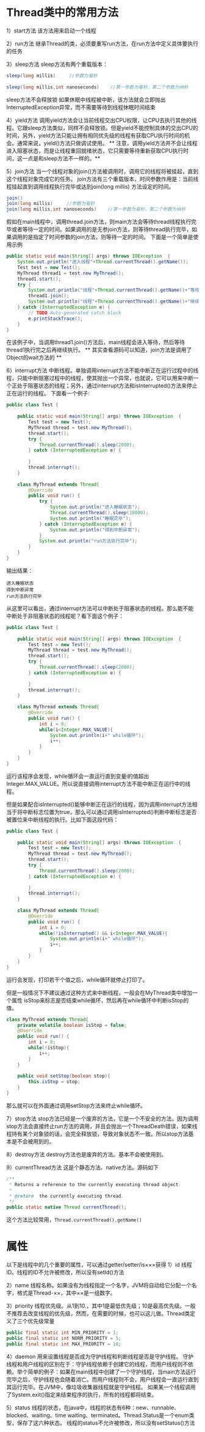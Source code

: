# Thread类中的常用方法

1）start方法
该方法用来启动一个线程


2）run方法
继承Thread的类，必须要重写run方法，在run方法中定义具体要执行的任务

3）sleep方法
sleep方法有两个重载版本：
```java 
sleep(long millis)     //参数为毫秒
 
sleep(long millis,int nanoseconds)    //第一参数为毫秒，第二个参数为纳秒
```
sleep方法不会释放锁
如果休眠中线程被中断，该方法就会立即抛出InterruptedException异常，而不需要等待到线程休眠时间结束

4）yield方法
调用yield方法会让当前线程交出CPU权限，让CPU去执行其他的线程。它跟sleep方法类似，同样不会释放锁。但是yield不能控制具体的交出CPU的时间，另外，yield方法只能让拥有相同优先级的线程有获取CPU执行时间的机会。通常来说，yield()方法只做调试使用。
** 注意，调用yield方法并不会让线程进入阻塞状态，而是让线程重回就绪状态，它只需要等待重新获取CPU执行时间，这一点是和sleep方法不一样的。**

5）join方法
当一个线程对象的join()方法被调用时，调用它的线程将被挂起，直到这个线程对象完成它的任务。
join方法有三个重载版本，时间参数作用是：当前线程挂起直到调用线程执行完毕或达到join(long millis) 方法设定的时间。
```java
join()
join(long millis)     //参数为毫秒
join(long millis,int nanoseconds)    //第一参数为毫秒，第二个参数为纳秒
```
假如在main线程中，调用thread.join方法，则main方法会等待thread线程执行完毕或者等待一定的时间。如果调用的是无参join方法，则等待thread执行完毕，如果调用的是指定了时间参数的join方法，则等待一定的时间。
下面是一个简单是使用示例
```java
public static void main(String[] args) throws IOException  {
	System.out.println("进入线程"+Thread.currentThread().getName());
	Test test = new Test();
	MyThread thread1 = test.new MyThread();
	thread1.start();
	try {
		System.out.println("线程"+Thread.currentThread().getName()+"等待");
		thread1.join();
		System.out.println("线程"+Thread.currentThread().getName()+"继续执行");
	} catch (InterruptedException e) {
		// TODO Auto-generated catch block
		e.printStackTrace();
	}
} 
```
在该例子中，当调用thread1.join()方法后，main线程会进入等待，然后等待thread1执行完之后再继续执行。
** 其实查看源码可以知道，join方法是调用了Object的wait方法的 **

6）interrupt方法
中断线程。单独调用interrupt方法不能中断正在运行过程中的线程，只能中断阻塞过程中的线程，使其抛出一个异常，也就说，它可以用来中断一个正处于阻塞状态的线程；另外，通过interrupt方法和isInterrupted()方法来停止正在运行的线程。
下面看一个例子:
```java
public class Test {
     
    public static void main(String[] args) throws IOException  {
        Test test = new Test();
        MyThread thread = test.new MyThread();
        thread.start();
        try {
            Thread.currentThread().sleep(2000);
        } catch (InterruptedException e) {
             
        }
        thread.interrupt();
    } 
     
    class MyThread extends Thread{
        @Override
        public void run() {
            try {
                System.out.println("进入睡眠状态");
                Thread.currentThread().sleep(10000);
                System.out.println("睡眠完毕");
            } catch (InterruptedException e) {
                System.out.println("得到中断异常");
            }
            System.out.println("run方法执行完毕");
        }
    }
}
```
输出结果：
```
进入睡眠状态
得到中断异常
run方法执行完毕
```
从这里可以看出，通过interrupt方法可以中断处于阻塞状态的线程。那么能不能中断处于非阻塞状态的线程呢？看下面这个例子：
```java
public class Test {
     
    public static void main(String[] args) throws IOException  {
        Test test = new Test();
        MyThread thread = test.new MyThread();
        thread.start();
        try {
            Thread.currentThread().sleep(2000);
        } catch (InterruptedException e) {
             
        }
        thread.interrupt();
    } 
     
    class MyThread extends Thread{
        @Override
        public void run() {
            int i = 0;
            while(i<Integer.MAX_VALUE){
                System.out.println(i+" while循环");
                i++;
            }
        }
    }
}
```
运行该程序会发现，while循环会一直运行直到变量i的值超出Integer.MAX_VALUE。所以说直接调用interrupt方法不能中断正在运行中的线程。

但是如果配合isInterrupted()能够中断正在运行的线程，因为调用interrupt方法相当于将中断标志位置为true，那么可以通过调用isInterrupted()判断中断标志是否被置位来中断线程的执行。比如下面这段代码：
```java
public class Test {
     
    public static void main(String[] args) throws IOException  {
        Test test = new Test();
        MyThread thread = test.new MyThread();
        thread.start();
        try {
            Thread.currentThread().sleep(2000);
        } catch (InterruptedException e) {
             
        }
        thread.interrupt();
    } 
     
    class MyThread extends Thread{
        @Override
        public void run() {
            int i = 0;
            while(!isInterrupted() && i<Integer.MAX_VALUE){
                System.out.println(i+" while循环");
                i++;
            }
        }
    }
}
```
运行会发现，打印若干个值之后，while循环就停止打印了。

但是一般情况下不建议通过这种方式来中断线程，一般会在MyThread类中增加一个属性 isStop来标志是否结束while循环，然后再在while循环中判断isStop的值。
```java
class MyThread extends Thread{
	private volatile boolean isStop = false;
	@Override
	public void run() {
		int i = 0;
		while(!isStop){
			i++;
		}
	}
	 
	public void setStop(boolean stop){
		this.isStop = stop;
	}
}
```
那么就可以在外面通过调用setStop方法来终止while循环。

7）stop方法
stop方法已经是一个废弃的方法，它是一个不安全的方法。因为调用stop方法会直接终止run方法的调用，并且会抛出一个ThreadDeath错误，如果线程持有某个对象锁的话，会完全释放锁，导致对象状态不一致。所以stop方法基本是不会被用到的。

8）destroy方法
destroy方法也是废弃的方法。基本不会被使用到。

9）currentThread方法
这是个静态方法、native方法。源码如下
```java
/**
 * Returns a reference to the currently executing thread object.
 *
 * @return  the currently executing thread.
 */
public static native Thread currentThread();
```
这个方法比较常用，`Thread.currentThread().getName()`

# 属性
以下是线程中的几个重要的属性，可以通过getter/setter/is×××获得
1）id
线程ID。线程的ID不允许被修改，所以没有setId()方法

2）name
线程名称。如果没有为线程指定一个名字，JVM将自动给它分配一个名字，格式是Thread-××，其中××是一组数字。

3）priority
线程优先级。从1到10.，其中1是最低优先级；10是最高优先级。一般不推荐去改变线程的优先级，然而，在需要的时候，也可以这儿做。Thread类定义了三个优先级常量
```java
public final static int MIN_PRIORITY = 1;
public final static int NORM_PRIORITY = 5;
public final static int MAX_PRIORITY = 10;
```

4）daemon
用来设置线程是否成为守护线程和判断线程是否是守护线程。
 守护线程和用户线程的区别在于：守护线程依赖于创建它的线程，而用户线程则不依赖。举个简单的例子：如果在main线程中创建了一个守护线程，当main方法运行完毕之后，守护线程也会随着消亡。而用户线程则不会，用户线程会一直运行直到其运行完毕。在JVM中，像垃圾收集器线程就是守护线程。
如果某一个线程调用了System.exit()指定来结束程序的执行，所有的线程都将结束。

5）status
线程的状态，在java中，线程的状态有6种：new、runnable、blocked、waiting、time waiting、terminated。Thread.Status是一个enum类型，保存了这六种状态。
线程的status不允许被修改，所以没有setStatus()方法


